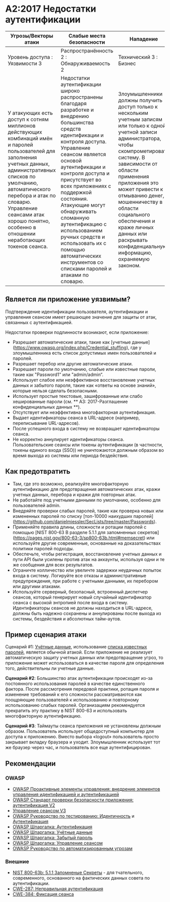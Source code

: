 # A2:2017 Недостатки аутентификации

| Угрозы/Векторы атаки | Слабые места безопасности           | Нападение               |
| -- | -- | -- |
| Уровень доступа : Уязвимости 3 | Распространённость 2 : Обнаруживаемость 2 | Технический 3 : Бизнес |
| У атакующих есть доступ к сотням миллионов действующих комбинаций имён и паролей пользователей для заполнения учетных данных, административных списков по умолчанию, автоматического перебора и атак по словарю. Управление сеансами атак хорошо понятно, особенно в отношении неработающих токенов сеанса. | Недостатки аутентификации широко распространены благодаря разработке и внедрению большинства средств идентификации и контроля доступа. Управление сеансом является основой аутентификации и контроля доступа и присутствует во всех приложениях с поддержкой состояния. Атакующие могут обнаруживать сломанную аутентификацию с использованием ручных средств и использовать их с помощью автоматических инструментов со списками паролей и атаками по словарю. | Злоумышленники должны получить доступ только к нескольким учетным записям или только к одной учетной записи администратора, чтобы скомпрометировать систему. В зависимости от области применения приложения это может привести к отмыванию денег, мошенничеству в области социального обеспечения и краже личных данных или раскрывать конфиденциальную информацию, охраняемую законом. |

## Является ли приложение уязвимым?

Подтверждение идентификации пользователя, аутентификации и управления сеансом имеет решающее значение для защиты от атак, связанных с аутентификацией.

Недостатки проверки подлинности возникают, если приложение:

* Разрешает автоматические атаки, такие как [учетные данные] (https://www.owasp.org/index.php/Credential_stuffing), где у злоумышленника есть список допустимых имен пользователей и паролей.
* Разрешает перебор или другие автоматические атаки.
* Разрешает пароли по умолчанию, слабые или известные пароли, такие как "Password1" или "admin/admin“.
* Использует слабое или неэффективное восстановление учетных данных и забытого пароля, такие как «ответы на основе знаний», которые нельзя сделать безопасными.
* Использует простые текстовые, зашифрованные или слабо хешированные пароли (см. ** A3: 2017-Разглашение конфиденциальных данных **).
* Отсутствует или неэффективна многофакторная аутентификация.
* Выдает идентификаторы сеанса в URL-адресе (например, переписывание URL-адресов).
* После успешного входа в систему не возвращает идентификаторы сеанса.
* Не корректно аннулирует идентификаторы сеанса. Пользовательские сеансы или токены аутентификации (в частности, токены единого входа (SSO)) не уничтожаются должным образом во время выхода из системы или периода бездействия.

## Как предотвратить

* Там, где это возможно, реализуйте многофакторную аутентификацию для предотвращения автоматических атак, кражи учетных данных, перебора и кражи для повторных атак.
* Не работайте под учетными данными по умолчанию, особенно для пользователей admin.
* Внедряйте проверки слабых паролей, такие как проверка новых или измененных паролей по списку [топ-10000 наихудших паролей] (https://github.com/danielmiessler/SecLists/tree/master/Passwords).
* Применяйте правила длины, сложности и ротации паролей с помощью [NIST 800-63 B разделе 5.1.1 для запомненных секретов] (https://pages.nist.gov/800-63-3/sp800-63b.html#memsecret) или используйте другие современные, основанные на доказательствах политики паролей подходы.
* Обеспечьте, чтобы регистрация, восстановление учетных данных и пути API были усилены против атак на аккаунты, используя одни и те же сообщения для всех результатов.
* Ограничте колличество или увеличте задержки неудачных попыток входа в систему. Логируйте все отказы и административные предупреждения, при работе с учетными данными, их перебором или другими атаками.
* Используйте серверный, безопасный, встроенный диспетчер сеансов, который генерирует новый случайный идентификатор сеанса с высокой энтропией после входа в систему. Идентификаторы сеансов не должны находиться в URL-адресе, должны быть надежно сохранены и аннулированы после выхода из системы, бездействия и абсолютных тайм-аутов.

## Пример сценария атаки

Сценарий #1: [Учётные данные](https://www.owasp.org/index.php/Credential_stuffing), использование [списка известных паролей](https://github.com/danielmiessler/SecLists), является обычной атакой. Если приложение не реализует автоматическую защиту учетных данных или предотвращение угроз, то приложение может использоваться в качестве пароля для определения того, действительны ли учетные данные.

**Сценарий #2**: Большинство атак аутентификации происходят из-за постоянного использования паролей в качестве единственного фактора. После рассмотрения передовой практики, ротация пароля и изменение требований к его сложности рассматриваются как поощряющие пользователей к использованию и повторному использованию слабых паролей. Организациям рекомендуется прекратить эту практику в NIST 800-63 и использовать многофакторную аутентификацию.

**Сценарий #3**: Таймауты сеанса приложения не установлены должным образом. Пользователь использует общедоступный компьютер для доступа к приложению. Вместо выбора «logout» пользователь просто закрывает вкладку браузера и уходит. Злоумышленник использует тот же браузер через час, и пользователь все еще аутентифицирован.

## Рекомендации

### OWASP

* [OWASP Проактивные элементы управления: внедрение элементов управления идентификацией и аутентификацией](https://www.owasp.org/index.php/OWASP_Proactive_Controls#5:_Implement_Identity_and_Authentication_Controls)
* [OWASP Стандарт проверки безопасности приложения: аутентификация V2](https://www.owasp.org/index.php/Category:OWASP_Application_Security_Verification_Standard_Project#tab=Home)
* [Управление сеансом V3](https://www.owasp.org/index.php/Category:OWASP_Application_Security_Verification_Standard_Project#tab=Home)
* [OWASP Руководство по тестированию: Идентичность](https://www.owasp.org/index.php/Testing_Identity_Management)
 и [Аутентификация](https://www.owasp.org/index.php/Testing_for_authentication)
* [OWASP Шпаргалка: Аутентификация](https://www.owasp.org/index.php/Authentication_Cheat_Sheet)
* [OWASP Шпаргалка: Учётные данные](https://www.owasp.org/index.php/Credential_Stuffing_Prevention_Cheat_Sheet)
* [OWASP Шпаргалка: Забытый пароль](https://www.owasp.org/index.php/Forgot_Password_Cheat_Sheet)
* [OWASP Шпаргалка: Управление сеансом](https://www.owasp.org/index.php/Session_Management_Cheat_Sheet)
* [OWASP Руководство по автоматизированным угрозам](https://www.owasp.org/index.php/OWASP_Automated_Threats_to_Web_Applications)

### Внешние

* [NIST 800-63b: 5.1.1 Запомненые Секреты](https://pages.nist.gov/800-63-3/sp800-63b.html#memsecret) - для тчательного, современного, основанного на фактических данных совета по аутентификации. 
* [CWE-287: Неправильная аутентификация](https://cwe.mitre.org/data/definitions/287.html)
* [CWE-384: Фиксация сеанса](https://cwe.mitre.org/data/definitions/384.html)
